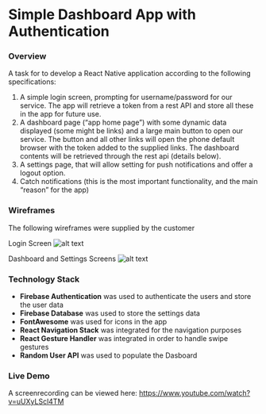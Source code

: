 # Simple Dashboard App with Authentication 

### Overview

A task for to develop a React Native application according to the following specifications:

1) A simple login screen, prompting for username/password for our service. The app will retrieve a token from a rest API and store all these in the app for future use.
2) A dashboard page (“app home page”) with some dynamic data displayed (some might be links) and a large main button to open our service. The button and all other links will open the phone default browser with the token added to the supplied links. The dashboard contents will be retrieved through the rest api (details below).
3) A settings page, that will allow setting for push notifications and offer a logout option.
4) Catch notifications (this is the most important functionality, and the main “reason” for the app)


### Wireframes 

The following wireframes were supplied by the customer

Login Screen
![alt text](https://i.imgur.com/TJwc2Dh.png)

Dashboard and Settings Screens
![alt text](https://i.imgur.com/T3occCl.png)

### Technology Stack

 * **Firebase Authentication** was used to authenticate the users and store the user data
 * **Firebase Database** was used to store the settings data
 * **FontAwesome** was used for icons in the app
 * **React Navigation Stack** was integrated for the navigation purposes
 * **React Gesture Handler** was integrated in order to handle swipe gestures
 * **Random User API** was used to populate the Dasboard
 
 ### Live Demo 
 
 A screenrecording can be viewed here: https://www.youtube.com/watch?v=uUXyLScl4TM
